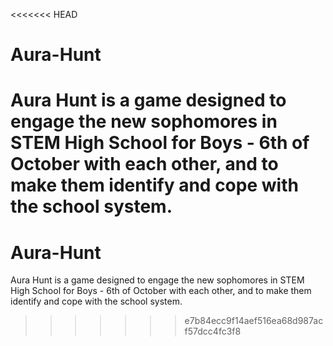 <<<<<<< HEAD
# Aura-Hunt
Aura Hunt is a game designed to engage the new sophomores in STEM High School for Boys - 6th of October with each other, and to make them identify and cope with the school system.
=======
# Aura-Hunt
Aura Hunt is a game designed to engage the new sophomores in STEM High School for Boys - 6th of October with each other, and to make them identify and cope with the school system.
>>>>>>> e7b84ecc9f14aef516ea68d987acf57dcc4fc3f8
